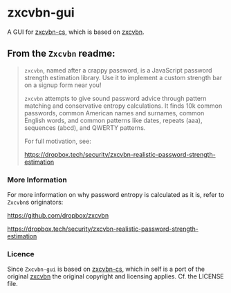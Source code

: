 # zxcvbn-gui
A GUI for [zxcvbn-cs](https://github.com/bitbeans/zxcvbn-cs), which is based on [zxcvbn](https://github.com/dropbox/zxcvbn).

## From the `Zxcvbn` readme:

> `zxcvbn`, named after a crappy password, is a JavaScript password strength
> estimation library. Use it to implement a custom strength bar on a
> signup form near you!
>
> `zxcvbn` attempts to give sound password advice through pattern matching
> and conservative entropy calculations. It finds 10k common passwords,
> common American names and surnames, common English words, and common
> patterns like dates, repeats (aaa), sequences (abcd), and QWERTY
> patterns.
> 
> For full motivation, see:
>
> https://dropbox.tech/security/zxcvbn-realistic-password-strength-estimation

### More Information

For more information on why password entropy is calculated as it is, refer to `Zxcvbn`s originators:

https://github.com/dropbox/zxcvbn

https://dropbox.tech/security/zxcvbn-realistic-password-strength-estimation


### Licence

Since `Zxcvbn-gui` is based on [zxcvbn-cs](https://github.com/bitbeans/zxcvbn-cs), which in self is a port of the original [zxcvbn](https://github.com/dropbox/zxcvbn) the original copyright and licensing applies. Cf. the LICENSE file.
